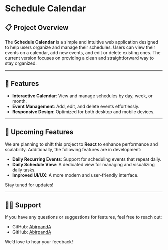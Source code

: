 # Schedule Calendar

## 📋 Project Overview
The **Schedule Calendar** is a simple and intuitive web application designed to help users organize and manage their schedules. Users can view their events on a calendar, add new events, and edit or delete existing ones. The current version focuses on providing a clean and straightforward way to stay organized.

---

## 🌟 Features
- **Interactive Calendar**: View and manage schedules by day, week, or month.
- **Event Management**: Add, edit, and delete events effortlessly.
- **Responsive Design**: Optimized for both desktop and mobile devices.

---

## 🚀 Upcoming Features
We are planning to shift this project to **React** to enhance performance and scalability. Additionally, the following features are in development:
- **Daily Recurring Events**: Support for scheduling events that repeat daily.
- **Daily Schedule View**: A dedicated view for managing and visualizing daily tasks.
- **Improved UI/UX**: A more modern and user-friendly interface.

Stay tuned for updates!

---

## 🙋‍♂️ Support
If you have any questions or suggestions for features, feel free to reach out:
- GitHub: [AbirpandA](https://github.com/AbirpandA)
- GitHub: [AbirpandA](https://www.linkedin.com/in/abir-panda-5028a6335/)

We’d love to hear your feedback!
